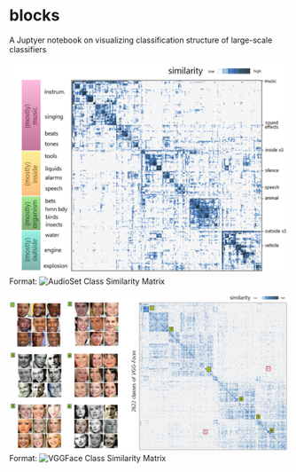 # blocks
A Juptyer notebook on visualizing classification structure of large-scale classifiers

![AudioSet Class Similarity Matrix](/AudioSet_Class_Similarity.png)
Format: ![AudioSet Class Similarity Matrix](url)

![VGGFace Class Similarity Matrix](/VGGFace_SImilarities.png)
Format: ![VGGFace Class Similarity Matrix](url)
